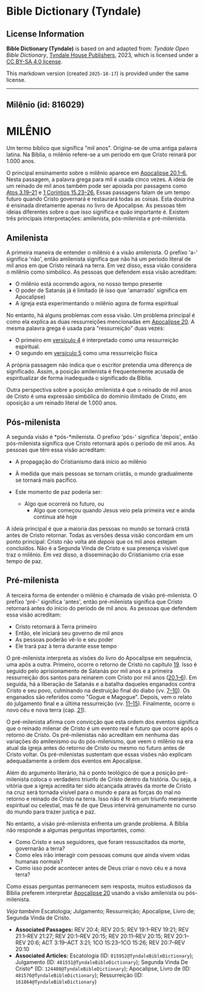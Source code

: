 # Bible Dictionary (Tyndale)

## License Information

**Bible Dictionary (Tyndale)** is based on and adapted from: _Tyndale Open Bible Dictionary_, [Tyndale House Publishers](https://tyndaleopenresources.com/), 2023, which is licensed under a [CC BY-SA 4.0 license](https://creativecommons.org/licenses/by-sa/4.0/legalcode.en).

This markdown version (created `2025-10-17`) is provided under the same license.



--------------------------------

## Milênio (id: 816029)

MILÊNIO
=======

Um termo bíblico que significa "mil anos". Origina\-se de uma antiga palavra latina. Na Bíblia, o milênio refere\-se a um período em que Cristo reinará por 1\.000 anos.

O principal ensinamento sobre o milênio aparece em [Apocalipse 20\.1–6\.](https://ref.ly/Rev20:1-Rev20:6) Nesta passagem, a palavra grega para mil é usada cinco vezes. A ideia de um reinado de mil anos também pode ser apoiada por passagens como [Atos 3\.19–21](https://ref.ly/Acts3:19-Acts3:21) e [1 Coríntios 15\.23–26\.](https://ref.ly/1Cor15:23-1Cor15:26) Essas passagens falam de um tempo futuro quando Cristo governará e restaurará todas as coisas. Esta doutrina é ensinada diretamente apenas no livro de Apocalipse. As pessoas têm ideias diferentes sobre o que isso significa e quão importante é. Existem três principais interpretações: amilenista, pós\-milenista e pré\-milenista.

Amilenista
----------

A primeira maneira de entender o milênio é a visão amilenista. O prefixo 'a\-' significa 'não', então amilenista significa que não há um período literal de mil anos em que Cristo reinará na terra. Em vez disso, essa visão considera o milênio como simbólico. As pessoas que defendem essa visão acreditam:

* O milênio está ocorrendo agora, no nosso tempo presente
* O poder de Satanás já é limitado (é isso que 'amarrado' significa em Apocalipse)
* A igreja está experimentando o milênio agora de forma espiritual

No entanto, há alguns problemas com essa visão. Um problema principal é como ela explica as duas ressurreições mencionadas em [Apocalipse 20](https://ref.ly/Rev20:1-Rev20:15). A mesma palavra grega é usada para "ressurreição" duas vezes:

* O primeiro em [versículo 4](https://ref.ly/Rev20:4) é interpretado como uma ressurreição espiritual.
* O segundo em [versículo 5](https://ref.ly/Rev20:5) como uma ressurreição física

A própria passagem não indica que o escritor pretendia uma diferença de significado. Assim, a posição amilenista é frequentemente acusada de espiritualizar de forma inadequada o significado da Bíblia.

Outra perspectiva sobre a posição *a*milenista é que o reinado de mil anos de Cristo é uma expressão simbólica do domínio ilimitado de Cristo, em oposição a um reinado literal de 1\.000 anos.

Pós\-milenista
--------------

A segunda visão é *pós\-*milenista. O prefixo 'pós\-' significa 'depois', então pós\-milenista significa que Cristo retornará após o período de mil anos. As pessoas que têm essa visão acreditam:

* A propagação do Cristianismo dará início ao milênio
* À medida que mais pessoas se tornam cristãs, o mundo gradualmente se tornará mais pacífico.
* Este momento de paz poderia ser:

    + Algo que ocorrerá no futuro, ou
        + Algo que começou quando Jesus veio pela primeira vez e ainda continua até hoje

A ideia principal é que a maioria das pessoas no mundo se tornará cristã antes de Cristo retornar. Todas as versões dessa visão concordam em um ponto principal: Cristo não volta até *depois* que os mil anos estejam concluídos. Não é a Segunda Vinda de Cristo e sua presença visível que traz o milênio. Em vez disso, a disseminação do Cristianismo cria esse tempo de paz.

Pré\-milenista
--------------

A terceira forma de entender o milênio é chamada de visão pré\-milenista. O prefixo 'pré\-' significa 'antes', então pré\-milenista significa que Cristo retornará antes do início do período de mil anos. As pessoas que defendem essa visão acreditam:

* Cristo retornará à Terra primeiro
* Então, ele iniciará seu governo de mil anos
* As pessoas poderão vê\-lo e seu poder
* Ele trará paz à terra durante esse tempo

O pré\-milenista interpreta as visões do livro do Apocalipse em sequência, uma após a outra. Primeiro, ocorre o retorno de Cristo no capítulo [19](https://ref.ly/Rev19:1-Rev19:21). Isso é seguido pelo aprisionamento de Satanás por mil anos e a primeira ressurreição dos santos para reinarem com Cristo por mil anos ([20\.1–6](https://ref.ly/Rev20:1-Rev20:6)). Em seguida, há a liberação de Satanás e a batalha daqueles enganados contra Cristo e seu povo, culminando na destruição final do diabo (vv. [7–10](https://ref.ly/Rev20:7-Rev20:10)). Os enganados são referidos como "Gogue e Magogue". Depois, vem o relato do julgamento final e a última ressurreição (vv. [11–15](https://ref.ly/Rev20:11-Rev20:15)). Finalmente, ocorre o novo céu e nova terra (cap. [21](https://ref.ly/Rev21:1-Rev21:27)).

O pré\-milenista afirma com convicção que esta ordem dos eventos significa que o reinado milenar de Cristo é um evento real e futuro que ocorre após o retorno de Cristo. Os pré\-milenistas não acreditam em nenhuma das variações do amilenismo ou do pós\-milenismo, que veem o milênio na era atual da igreja antes do retorno de Cristo ou mesmo no futuro antes de Cristo voltar. Os pré\-milenistas sustentam que essas visões não explicam adequadamente a ordem dos eventos em Apocalipse.

Além do argumento literário, há o ponto teológico de que a posição pré\-milenista coloca o verdadeiro triunfo de Cristo dentro da história. Ou seja, a vitória que a igreja acredita ter sido alcançada através da morte de Cristo na cruz será tornada visível para o mundo e para as forças do mal no retorno e reinado de Cristo na terra. Isso não é fé em um triunfo meramente espiritual ou celestial, mas fé de que Deus intervirá genuinamente no curso do mundo para trazer justiça e paz.

No entanto, a visão pré\-milenista enfrenta um grande problema. A Bíblia não responde a algumas perguntas importantes, como:

* Como Cristo e seus seguidores, que foram ressuscitados da morte, governarão a terra?
* Como eles irão interagir com pessoas comuns que ainda vivem vidas humanas normais?
* Como isso pode acontecer antes de Deus criar o novo céu e a nova terra?

Como essas perguntas permanecem sem resposta, muitos estudiosos da Bíblia preferem interpretar [Apocalipse 20](https://ref.ly/Rev20:1-Rev20:15) usando a visão amilenista ou pós\-milenista.

*Veja também* Escatologia; Julgamento; Ressurreição; Apocalipse, Livro de; Segunda Vinda de Cristo.

* **Associated Passages:** REV 20:4; REV 20:5; REV 19:1–REV 19:21; REV 21:1–REV 21:27; REV 20:1–REV 20:15; REV 20:11–REV 20:15; REV 20:1–REV 20:6; ACT 3:19–ACT 3:21; 1CO 15:23–1CO 15:26; REV 20:7–REV 20:10
* **Associated Articles:** Escatologia (ID: `815952@TyndaleBibleDictionary`); Julgamento (ID: `481551@TyndaleBibleDictionary`); Segunda Vinda De Cristo* (ID: `124408@TyndaleBibleDictionary`); Apocalipse, Livro de (ID: `481576@TyndaleBibleDictionary`); Ressurreição (ID: `161864@TyndaleBibleDictionary`)

